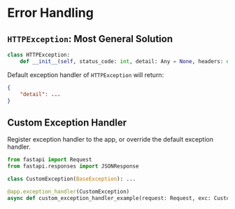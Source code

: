 # Error Handling

## `HTTPException`: Most General Solution

```py
class HTTPException:
    def __init__(self, status_code: int, detail: Any = None, headers: dict[str, str] = None): ...
```

Default exception handler of `HTTPException` will return:

```json
{
    "detail": ...
}
```

## Custom Exception Handler

Register exception handler to the app, or override the default exception handler.

```py
from fastapi import Request
from fastapi.responses import JSONResponse

class CustomException(BaseException): ...

@app.exception_handler(CustomException)
async def custom_exception_handler_example(request: Request, exc: CustomException) -> JSONResponse: ...
```
